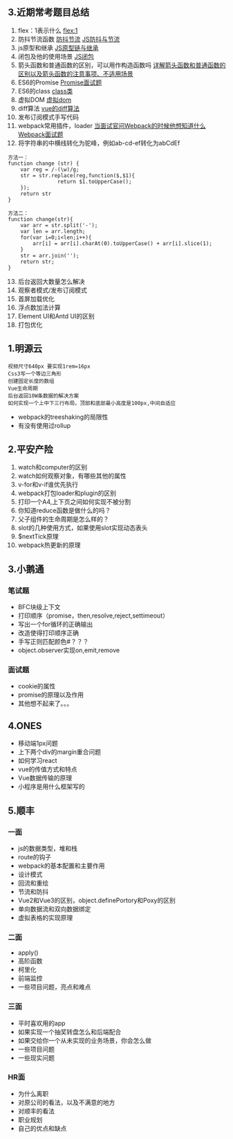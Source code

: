 ## 3.近期常考题目总结
1. flex：1表示什么
[flex:1](https://www.cnblogs.com/LangZ-/p/12703858.html)
2. 防抖节流函数
[防抖节流](https://juejin.cn/post/6844903669389885453)
[JS防抖与节流](https://juejin.cn/post/6844903795420299278)
3. js原型和继承
[JS原型链与继承](https://juejin.cn/post/6844903475021627400)
4. 闭包及他的使用场景
[JS闭包](https://juejin.cn/post/6844903858636849159)
5. 箭头函数和普通函数的区别，可以用作构造函数吗
[详解箭头函数和普通函数的区别以及箭头函数的注意事项、不适用场景](https://juejin.cn/post/6844903801799835655)
6. ES6的Promise
[Promise面试题](https://juejin.cn/post/6844904077537574919)
7. ES6的class
[class类](https://es6.ruanyifeng.com/#docs/class)
8. 虚拟DOM
[虚拟dom](https://juejin.cn/post/6844903806132568072)
9. diff算法
[vue的diff算法](https://juejin.cn/post/6844903607913938951)
10. 发布订阅模式手写代码
11. webpack常用插件，loader
[当面试官问Webpack的时候他想知道什么](https://juejin.cn/post/6943468761575849992)
[Webpack面试题](https://juejin.cn/post/6844904094281236487)
12. 将字符串的中横线转化为驼峰，例如ab-cd-ef转化为abCdEf
```
方法一：
function change (str) {
	var reg = /-(\w)/g;
	str = str.replace(reg,function($,$1){
				return $1.toUpperCase();
	}); 
	return str
}

方法二：
function change(str){
	var arr = str.split('-');
	var len = arr.length;
	for(var i=0;i<len;i++){
		arr[i] = arr[i].charAt(0).toUpperCase() + arr[i].slice(1);
	}
	str = arr.join('');
	return str;
}
```
13. 后台返回大数量怎么解决
14. 观察者模式/发布订阅模式
15. 首屏加载优化
16. 浮点数加法计算
17. Element UI和Antd UI的区别
18. 打包优化

## 1.明源云
	视频尺寸640px 要实现1rem=16px
	Css3写一个等边三角形
	创建固定长度的数组
	Vue生命周期
	后台返回10W条数据的解决方案
	如何实现一个上中下三行布局，顶部和底部最小高度是100px,中间自适应
- webpack的treeshaking的局限性
- 有没有使用过rollup

## 2.平安产险
1. watch和computer的区别
1. watch如何观察对象，有哪些其他的属性
1. v-for和v-if谁优先执行
1. webpack打包loader和plugin的区别
1. 打印一个A4,上下页之间如何实现不被分割
1. 你知道reduce函数是做什么的吗？
1. 父子组件的生命周期是怎么样的？
1. slot的几种使用方式，如果使用slot实现动态表头
2. $nextTick原理
3. webpack热更新的原理

## 3.小鹅通
### 笔试题
- BFC块级上下文
- 打印顺序（promise，then,resolve,reject,settimeout）
- 写出一个for循环的正确输出
- 改造使得打印顺序正确
- 手写正则匹配颜色#？？？
- object.observer实现on,emit,remove
### 面试题
- cookie的属性
- promise的原理以及作用
- 其他想不起来了。。。

## 4.ONES
- 移动端1px问题
- 上下两个div的margin重合问题
- 如何学习react
- vue的传值方式和特点
- Vue数据传输的原理
- 小程序是用什么框架写的

## 5.顺丰
### 一面
- js的数据类型，堆和栈
- route的钩子
- webpack的基本配置和主要作用
- 设计模式
- 回流和重绘
- 节流和防抖
- Vue2和Vue3的区别，object.definePortory和Poxy的区别
- 单向数据流和双向数据绑定
- 虚拟表格的实现原理
### 二面
- apply()
- 高阶函数
- 柯里化
- 前端监控
- 一些项目问题，亮点和难点
### 三面

- 平时喜欢用的app
- 如果实现一个抽奖转盘怎么和后端配合
- 如果交给你一个从未实现的业务场景，你会怎么做
- 一些项目问题
- 一些现实问题
### HR面
- 为什么离职
- 对原公司的看法，以及不满意的地方
- 对顺丰的看法
- 职业规划
- 自己的优点和缺点